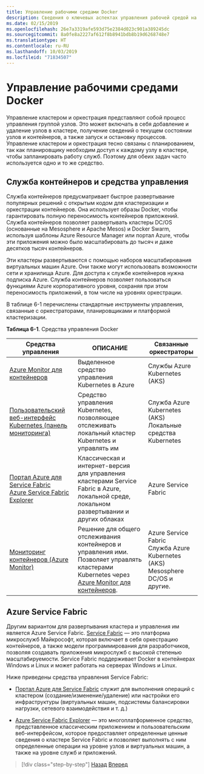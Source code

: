 ```yaml
---
title: Управление рабочими средами Docker
description: Сведения о ключевых аспектах управления рабочей средой на базе контейнеров.
ms.date: 02/15/2019
ms.openlocfilehash: 26e7a3319afe593d75e2384d023c901a389245dc
ms.sourcegitcommit: 8a0fe8a2227af612f8b8941bdb8b19d6268748e7
ms.translationtype: HT
ms.contentlocale: ru-RU
ms.lasthandoff: 10/03/2019
ms.locfileid: "71834507"
---
```

# <a name="manage-production-docker-environments"></a>Управление рабочими средами Docker

Управление кластером и оркестрация представляют собой процесс управления группой узлов. Это может включать в себя добавление и удаление узлов в кластере, получение сведений о текущем состоянии узлов и контейнеров, а также запуск и остановку процессов. Управление кластером и оркестрация тесно связаны с планированием, так как планировщику необходим доступ к каждому узлу в кластере, чтобы запланировать работу служб. Поэтому для обеих задач часто используется одно и то же средство.

## <a name="container-service-and-management-tools"></a>Служба контейнеров и средства управления

Служба контейнеров предусматривает быстрое развертывание популярных решений с открытым кодом для кластеризации и оркестрации контейнеров. Она использует образы Docker, чтобы гарантировать полную переносимость контейнеров приложений. Служба контейнеров позволяет развертывать кластеры DC/OS (основанные на Mesosphere и Apache Mesos) и Docker Swarm, используя шаблоны Azure Resource Manager или портал Azure, чтобы эти приложения можно было масштабировать до тысяч и даже десятков тысяч контейнеров.

Эти кластеры развертываются с помощью наборов масштабирования виртуальных машин Azure. Они также могут использовать возможности сети и хранилища Azure. Для доступа к службе контейнеров нужна подписка Azure. Служба контейнеров позволяет пользоваться функциями Azure корпоративного уровня, сохраняя при этом переносимость приложений, в том числе на уровнях оркестрации.

В таблице 6-1 перечислены стандартные инструменты управления, связанные с оркестраторами, планировщиками и платформой кластеризации.

**Таблица 6-1**. Средства управления Docker

| Средства управления | ОПИСАНИЕ | Связанные оркестраторы |
|------------------|-------------|-----------------------|
| [Azure Monitor для контейнеров](https://docs.microsoft.com/azure/monitoring/monitoring-container-insights-overview) | Выделенное средство управления Kubernetes в Azure | Службы Azure Kubernetes (AKS) |
| [Пользовательский веб-интерфейс Kubernetes (панель мониторинга)](https://kubernetes.io/docs/tasks/access-application-cluster/web-ui-dashboard/) | Средство управления Kubernetes, позволяющее отслеживать локальный кластер Kubernetes и управлять им | Служба Azure Kubernetes (AKS)<br/>Локальные средства Kubernetes |
| [Портал Azure для Service Fabric](https://docs.microsoft.com/azure/service-fabric/service-fabric-cluster-creation-via-portal)<br/>[Azure Service Fabric Explorer](https://docs.microsoft.com/azure/service-fabric/service-fabric-visualizing-your-cluster) | Классическая и интернет-версия для управления кластерами Service Fabric в Azure, локальной среде, локальном развертывании и других облаках | Azure Service Fabric |
| [Мониторинг контейнеров (Azure Monitor)](https://docs.microsoft.com/azure/azure-monitor/insights/containers) | Решение для общего отслеживания контейнеров и управления ими. Позволяет управлять кластерами Kubernetes через [Azure Monitor для контейнеров](https://docs.microsoft.com/azure/monitoring/monitoring-container-insights-overview). | Azure Service Fabric<br/>Служба Azure Kubernetes (AKS)<br/>Mesosphere DC/OS и другие. |

## <a name="azure-service-fabric"></a>Azure Service Fabric

Другим вариантом для развертывания кластера и управления им является Azure Service Fabric. [Service Fabric](https://azure.microsoft.com/services/service-fabric/) — это платформа микрослужб Майкрософт, которая включает в себя оркестрацию контейнеров, а также модели программирования для разработчиков, позволяя создавать приложения микрослужб с высокой степенью масштабируемости. Service Fabric поддерживает Docker в контейнерах Windows и Linux и может работать на серверах Windows и Linux.

Ниже приведены средства управления Service Fabric:

- [Портал Azure для Service Fabric](https://docs.microsoft.com/azure/service-fabric/service-fabric-cluster-creation-via-portal) служит для выполнения операций с кластером (создание/изменение/удаление) или настройки его инфраструктуры (виртуальных машин, подсистемы балансировки нагрузки, сетевого взаимодействия и т. д.)

- [Azure Service Fabric Explorer](https://docs.microsoft.com/azure/service-fabric/service-fabric-visualizing-your-cluster) — это многоплатформенное средство, представленное классическим приложением и пользовательским веб-интерфейсом, которое предоставляет определенные ценные сведения о кластере Service Fabric и позволяет выполнять с ним определенные операции на уровне узлов и виртуальных машин, а также на уровне служб и приложений.

>[!div class="step-by-step"]
>[Назад](run-microservices-based-applications-in-production.md)
>[Вперед](monitor-containerized-application-services.md)

